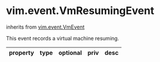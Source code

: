 vim.event.VmResumingEvent
=========================
inherits from [vim.event.VmEvent](docs/vim.event.VmEvent.md)


This event records a virtual machine resuming.

| property | type | optional | priv | desc |
|:---------|:-----|:---------|:-----|:-----|


